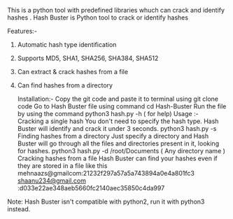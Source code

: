This is a python tool with predefined libraries whuch can crack and identify hashes . 
Hash Buster is Python tool to crack or identify hashes 

Features:- 
1. Automatic hash type identification
2. Supports MD5, SHA1, SHA256, SHA384, SHA512
3. Can extract & crack hashes from a file
4. Can find hashes from a directory

   Installation:- Copy the git code and paste it to terminal using git clone code
                  Go to Hash Buster file using command cd Hash-Buster
                  Run the file by using the command python3 hash.py -h ( for help)
    Usage :-    
Cracking a single hash
You don't need to specify the hash type. Hash Buster will identify and crack it under 3 seconds.
     python3 hash.py -s <hash>
Finding hashes from a directory
   Just specify a directory and Hash Buster will go through all the files and directories present in it, looking for hashes.
     python3 hash.py -d /root/Documents ( Any directory name )
Cracking hashes from a file
Hash Buster can find your hashes even if they are stored in a file like this
mehnaazs@gmailcom:21232f297a57a5a743894a0e4a801fc3
shaanu234@gmail.com :d033e22ae348aeb5660fc2140aec35850c4da997 









Note: Hash Buster isn't compatible with python2, run it with python3 instead.

